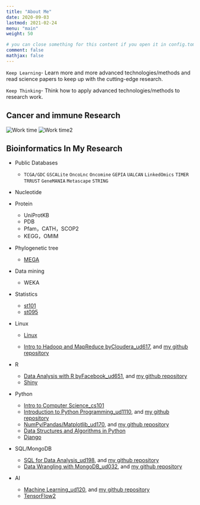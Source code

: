 ```yaml
---
title: "About Me"
date: 2020-09-03 
lastmod: 2021-02-24
menu: "main"
weight: 50

# you can close something for this content if you open it in config.toml.
comment: false
mathjax: false
---
```


`Keep Learning`- Learn more and more advanced technologies/methods and read science papers to keep up with the cutting-edge research.

`Keep Thinking`- Think how to apply advanced technologies/methods to research work.

<!--more-->

## Cancer and immune Research

![Work time](a11.png) 
![Work time2](a0.png)

## Bioinformatics In My Research

- Public Databases
  - `TCGA/GDC` `GSCALite` `OncoLnc` `Oncomine` `GEPIA` `UALCAN` `LinkedOmics` `TIMER` `TRRUST` `GeneMANIA` `Metascape` `STRING`

- Nucleotide

- Protein
  - UniProtKB
  - PDB
  - Pfam，CATH，SCOP2
  - KEGG，OMIM

- Phylogenetic tree
  - [MEGA](https://www.megasoftware.net/)

- Data mining
  - WEKA

- Statistics
  - [st101](https://www.udacity.com/course/intro-to-statistics--st101) 
  - [st095](https://www.udacity.com/course/statistics--st095)

- Linux 
  - [Linux](https://github.com/xiaonilee/Bioinformatics_Linux)

  - [Intro to Hadoop and MapReduce byCloudera_ud617](https://www.udacity.com/course/intro-to-hadoop-and-mapreduce--ud617), and [my github repository](https://github.com/xiaonilee/Intro_to_Hadoop_and_MapReduce_byCloudera_ud617)

- R
  - [Data Analysis with R byFacebook_ud651](https://www.udacity.com/course/data-analysis-with-r--ud651), and [my github repository](https://github.com/xiaonilee/Data_Analysis_with_R_byFacebook_ud651) 
  - [Shiny](/post/shiny01/)

- Python

  - [Intro to Computer Science_cs101](https://github.com/xiaonilee/Intro_to_Computer_Science_CS101) 
  - [Introduction to Python Programming_ud1110](https://www.udacity.com/course/introduction-to-python--ud1110), and [my github repository](https://github.com/xiaonilee/Introduction_to_Python_Programming_ud1110)  
  - [NumPy/Pandas/Matplotlib_ud170](https://www.udacity.com/course/intro-to-data-analysis--ud170), and [my github repository](https://github.com/xiaonilee/Intro_To_Data_Analysis_ud170_b) 
  - [Data Structures and Algorithms in Python](https://github.com/xiaonilee/Data_Structures_and_Algorithms_in_Python)
  - [Django](https://github.com/xiaonilee/Django-Learn)

- SQL/MongoDB
  - [SQL for Data Analysis_ud198](https://www.udacity.com/course/sql-for-data-analysis--ud198), and [my github repository](https://github.com/xiaonilee/SQL_for_Data_Analysis_ud198)
  - [Data Wrangling with MongoDB_ud032](https://www.udacity.com/course/data-wrangling-with-mongodb--ud032), and [my github repository](https://github.com/xiaonilee/Data_Wrangling_with_MongoDB_byMongoDB)

- AI
  - [Machine Learning_ud120](https://www.udacity.com/course/intro-to-machine-learning--ud120), and [my github repository](https://github.com/xiaonilee/Introduction_To_Machine_Learning_ud120) 
  - [TensorFlow2](/post/tensorflow2/)



